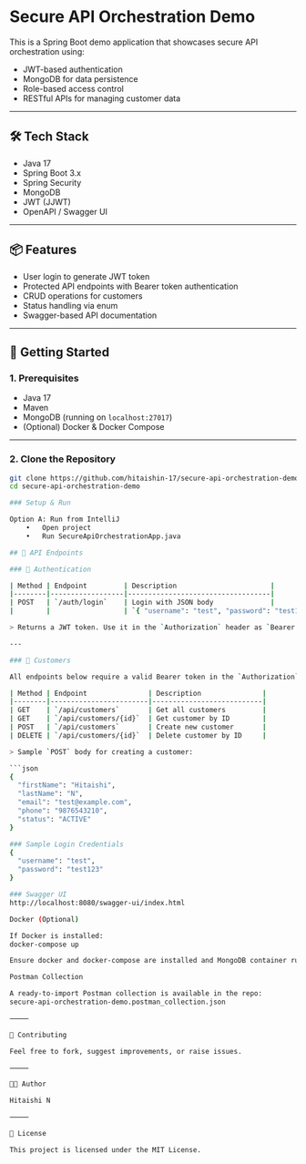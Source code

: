 # Secure API Orchestration Demo

This is a Spring Boot demo application that showcases secure API orchestration using:
- JWT-based authentication
- MongoDB for data persistence
- Role-based access control
- RESTful APIs for managing customer data

---

## 🛠️ Tech Stack

- Java 17
- Spring Boot 3.x
- Spring Security
- MongoDB
- JWT (JJWT)
- OpenAPI / Swagger UI

---

## 📦 Features

- User login to generate JWT token
- Protected API endpoints with Bearer token authentication
- CRUD operations for customers
- Status handling via enum
- Swagger-based API documentation

---

## 🚀 Getting Started

### 1. Prerequisites

- Java 17
- Maven
- MongoDB (running on `localhost:27017`)
- (Optional) Docker & Docker Compose

---

### 2. Clone the Repository

```bash
git clone https://github.com/hitaishin-17/secure-api-orchestration-demo.git
cd secure-api-orchestration-demo

### Setup & Run

Option A: Run from IntelliJ
	•	Open project
	•	Run SecureApiOrchestrationApp.java

## 📡 API Endpoints

### 🔐 Authentication

| Method | Endpoint         | Description                       |
|--------|------------------|-----------------------------------|
| POST   | `/auth/login`    | Login with JSON body              |
|        |                  | `{ "username": "test", "password": "test123" }` |

> Returns a JWT token. Use it in the `Authorization` header as `Bearer <token>`.

---

### 👤 Customers

All endpoints below require a valid Bearer token in the `Authorization` header.

| Method | Endpoint               | Description               |
|--------|------------------------|---------------------------|
| GET    | `/api/customers`       | Get all customers         |
| GET    | `/api/customers/{id}`  | Get customer by ID        |
| POST   | `/api/customers`       | Create new customer       |
| DELETE | `/api/customers/{id}`  | Delete customer by ID     |

> Sample `POST` body for creating a customer:

```json
{
  "firstName": "Hitaishi",
  "lastName": "N",
  "email": "test@example.com",
  "phone": "9876543210",
  "status": "ACTIVE"
}

### Sample Login Credentials
{
  "username": "test",
  "password": "test123"
}

### Swagger UI
http://localhost:8080/swagger-ui/index.html

Docker (Optional)

If Docker is installed:
docker-compose up

Ensure docker and docker-compose are installed and MongoDB container runs successfully.

Postman Collection

A ready-to-import Postman collection is available in the repo:
secure-api-orchestration-demo.postman_collection.json

⸻

🤝 Contributing

Feel free to fork, suggest improvements, or raise issues.

⸻

🧑‍💻 Author

Hitaishi N

⸻

📄 License

This project is licensed under the MIT License.
